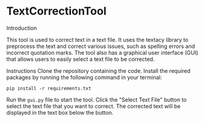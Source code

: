 # TextCorrectionTool
Introduction

This tool is used to correct text in a text file. It uses the textacy library to preprocess the text and correct various issues, such as spelling errors and incorrect quotation marks. The tool also has a graphical user interface (GUI) that allows users to easily select a text file to be corrected.

Instructions
Clone the repository containing the code.
Install the required packages by running the following command in your terminal:
```
pip install -r requirements.txt
```
Run the `gui.py` file to start the tool.
Click the "Select Text File" button to select the text file that you want to correct.
The corrected text will be displayed in the text box below the button.
